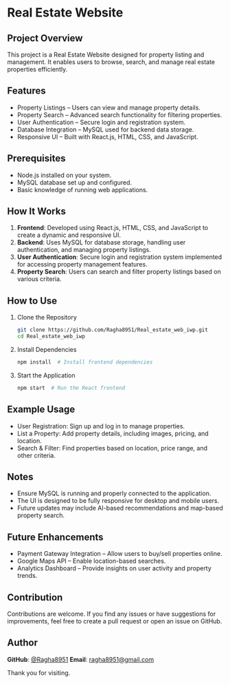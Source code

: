 # Real Estate Website

## Project Overview
This project is a Real Estate Website designed for property listing and management. It enables users to browse, search, and manage real estate properties efficiently.

## Features
- Property Listings – Users can view and manage property details.
- Property Search – Advanced search functionality for filtering properties.
- User Authentication – Secure login and registration system.
- Database Integration – MySQL used for backend data storage.
- Responsive UI – Built with React.js, HTML, CSS, and JavaScript.

## Prerequisites
- Node.js installed on your system.
- MySQL database set up and configured.
- Basic knowledge of running web applications.

## How It Works
1. **Frontend**: Developed using React.js, HTML, CSS, and JavaScript to create a dynamic and responsive UI.
2. **Backend**: Uses MySQL for database storage, handling user authentication, and managing property listings.
3. **User Authentication**: Secure login and registration system implemented for accessing property management features.
4. **Property Search**: Users can search and filter property listings based on various criteria.

## How to Use
1. Clone the Repository
   ```bash
   git clone https://github.com/Ragha8951/Real_estate_web_iwp.git
   cd Real_estate_web_iwp
   ```
2. Install Dependencies
   ```bash
   npm install  # Install frontend dependencies
   ```
3. Start the Application
   ```bash
   npm start  # Run the React frontend
   ```

## Example Usage
- User Registration: Sign up and log in to manage properties.
- List a Property: Add property details, including images, pricing, and location.
- Search & Filter: Find properties based on location, price range, and other criteria.

## Notes
- Ensure MySQL is running and properly connected to the application.
- The UI is designed to be fully responsive for desktop and mobile users.
- Future updates may include AI-based recommendations and map-based property search.

## Future Enhancements
- Payment Gateway Integration – Allow users to buy/sell properties online.
- Google Maps API – Enable location-based searches.
- Analytics Dashboard – Provide insights on user activity and property trends.

## Contribution
Contributions are welcome. If you find any issues or have suggestions for improvements, feel free to create a pull request or open an issue on GitHub.

## Author
**GitHub**: [@Ragha8951](https://github.com/Ragha8951)
**Email**: ragha8951@gmail.com

Thank you for visiting.

